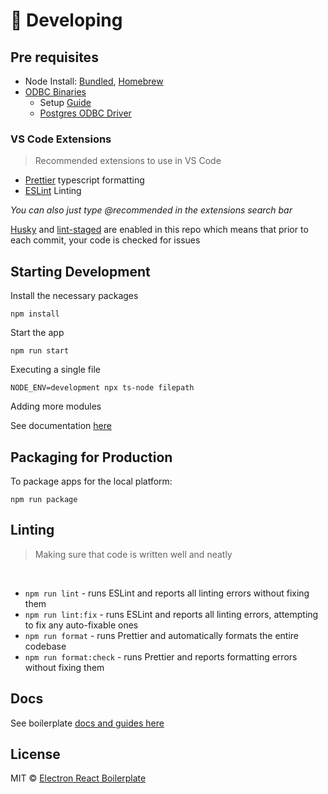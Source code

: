 # 🚀 Developing

## Pre requisites

- Node Install: [Bundled](https://nodejs.org/en/download/), [Homebrew](https://formulae.brew.sh/formula/node)
- [ODBC Binaries](https://www.npmjs.com/package/odbc)
  - Setup [Guide](https://exploratory.io/note/exploratory/How-to-set-up-ODBC-in-Mac-unixodbc-lQz2Fnp7)
  - [Postgres ODBC Driver](https://formulae.brew.sh/formula/psqlodbc)

### VS Code Extensions

> Recommended extensions to use in VS Code

- [Prettier](https://marketplace.visualstudio.com/items?itemName=esbenp.prettier-vscode) typescript formatting
- [ESLint](https://marketplace.visualstudio.com/items?itemName=dbaeumer.vscode-eslint) Linting

_You can also just type @recommended in the extensions search bar_

[Husky](https://www.npmjs.com/package/husky) and [lint-staged](https://github.com/okonet/lint-staged) are enabled in this repo which means that prior to each commit, your code is checked for issues

## Starting Development

Install the necessary packages

```
npm install
```

Start the app

```
npm run start
```

Executing a single file

```
NODE_ENV=development npx ts-node filepath
```

Adding more modules

See documentation [here](https://electron-react-boilerplate.js.org/docs/adding-dependencies)

## Packaging for Production

To package apps for the local platform:

```
npm run package
```

## Linting

> Making sure that code is written well and neatly

<br>

- `npm run lint` - runs ESLint and reports all linting errors without fixing them
- `npm run lint:fix` - runs ESLint and reports all linting errors, attempting to fix any auto-fixable ones
- `npm run format` - runs Prettier and automatically formats the entire codebase
- `npm run format:check` - runs Prettier and reports formatting errors without fixing them

## Docs

See boilerplate [docs and guides here](https://electron-react-boilerplate.js.org/docs/installation)

## License

MIT © [Electron React Boilerplate](https://github.com/electron-react-boilerplate)
